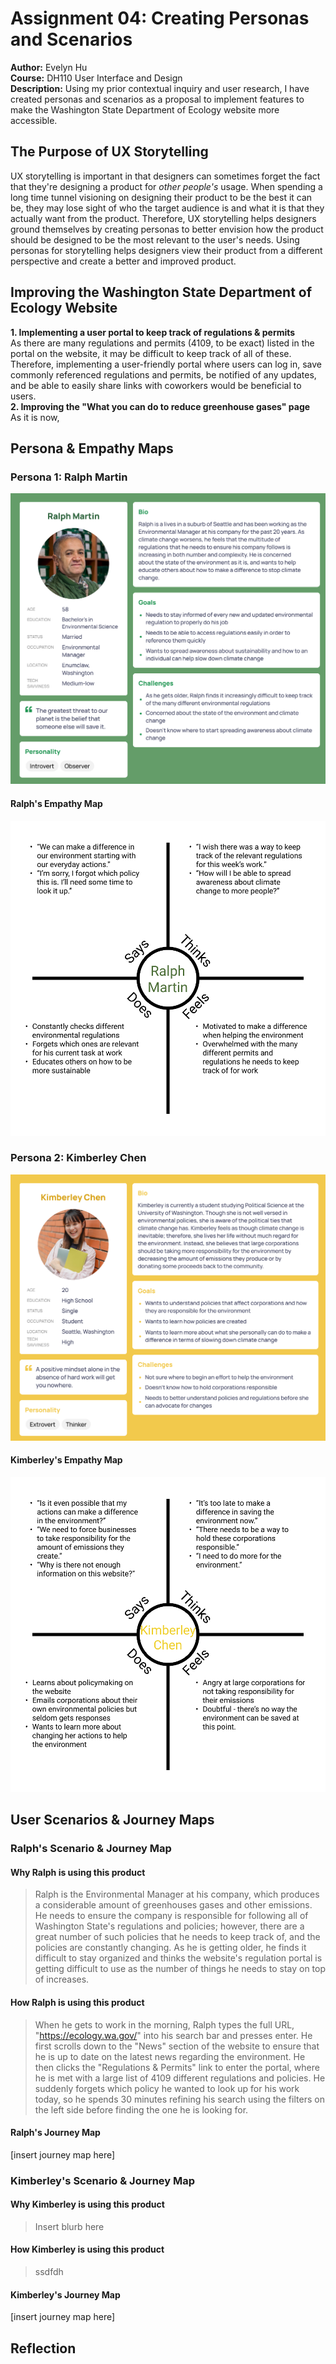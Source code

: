 # Assignment 04: Creating Personas and Scenarios
**Author:** Evelyn Hu  
**Course:** DH110 User Interface and Design  
**Description:** Using my prior contextual inquiry and user research, I have created personas and scenarios as a proposal to implement features to make the Washington State Department of Ecology website more accessible.

## The Purpose of UX Storytelling
UX storytelling is important in that designers can sometimes forget the fact that they're designing a product for *other people's* usage. When spending a long time tunnel visioning on designing their product to be the best it can be, they may lose sight of who the target audience is and what it is that they actually want from the product. Therefore, UX storytelling helps designers ground themselves by creating personas to better envision how the product should be designed to be the most relevant to the user's needs. Using personas for storytelling helps designers view their product from a different perspective and create a better and improved product.

## Improving the Washington State Department of Ecology Website
**1. Implementing a user portal to keep track of regulations & permits**  
As there are many regulations and permits (4109, to be exact) listed in the portal on the website, it may be difficult to keep track of all of these. Therefore, implementing a user-friendly portal where users can log in, save commonly referenced regulations and permits, be notified of any updates, and be able to easily share links with coworkers would be beneficial to users.  
**2. Improving the "What you can do to reduce greenhouse gases" page**  
As it is now, 

## Persona & Empathy Maps
### Persona 1: Ralph Martin
![Persona Profile for Ralph Martin](persona1.png)  

#### Ralph's Empathy Map
![Empathy Map for Ralph Martin](empathy1.png)  

### Persona 2: Kimberley Chen
![Persona Profile for Kimberley Chen](persona2.png)  

#### Kimberley's Empathy Map
![Empathy Map for Kimberley Chen](empathy2.png)  

## User Scenarios & Journey Maps
### Ralph's Scenario & Journey Map
#### Why Ralph is using this product
> Ralph is the Environmental Manager at his company, which produces a considerable amount of greenhouses gases and other emissions. He needs to ensure the company is responsible for following all of Washington State's regulations and policies; however, there are a great number of such policies that he needs to keep track of, and the policies are constantly changing. As he is getting older, he finds it difficult to stay organized and thinks the website's regulation portal is getting difficult to use as the number of things he needs to stay on top of increases.
#### How Ralph is using this product
> When he gets to work in the morning, Ralph types the full URL, "https://ecology.wa.gov/" into his search bar and presses enter. He first scrolls down to the "News" section of the website to ensure that he is up to date on the latest news regarding the environment. He then clicks the "Regulations & Permits" link to enter the portal, where he is met with a large list of 4109 different regulations and policies. He suddenly forgets which policy he wanted to look up for his work today, so he spends 30 minutes refining his search using the filters on the left side before finding the one he is looking for.
#### Ralph's Journey Map
[insert journey map here]

### Kimberley's Scenario & Journey Map
#### Why Kimberley is using this product
> Insert blurb here
#### How Kimberley is using this product
> ssdfdh
#### Kimberley's Journey Map
[insert journey map here]

## Reflection
